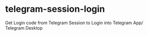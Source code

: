 # telegram-session-login
Get Login code from Telegram Session to Login into Telegram App/ Telegram Desktop
